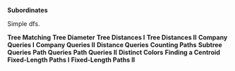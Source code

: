 **Subordinates**

Simple dfs.

**Tree Matching**
**Tree Diameter**
**Tree Distances I**
**Tree Distances II**
**Company Queries I**
**Company Queries II**
**Distance Queries**
**Counting Paths**
**Subtree Queries**
**Path Queries**
**Path Queries II**
**Distinct Colors**
**Finding a Centroid**
**Fixed-Length Paths I**
**Fixed-Length Paths II**
